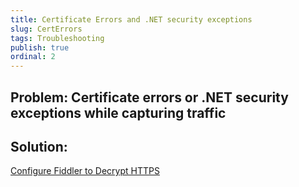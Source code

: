 ```yaml
---
title: Certificate Errors and .NET security exceptions
slug: CertErrors
tags: Troubleshooting
publish: true
ordinal: 2
---
```


Problem: Certificate errors or .NET security exceptions while capturing traffic
-------------------------------------------------------------------------------

Solution: 
---------

[Configure Fiddler to Decrypt HTTPS][1]

[1]: ../Configure-Fiddler/Tasks/DecryptHTTPS
